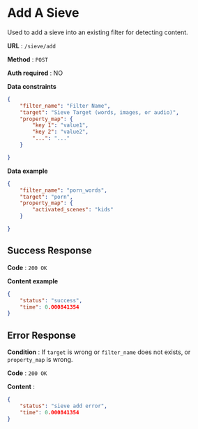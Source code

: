 # Add A Sieve
Used to add a sieve into an existing filter for detecting content.

**URL** : `/sieve/add`

**Method** : `POST`

**Auth required** : NO

**Data constraints**
```json
{
    "filter_name": "Filter Name",
    "target": "Sieve Target (words, images, or audio)",
    "property_map": {
        "key 1": "value1",
        "key 2": "value2",
        "...": "..."
    }

}
```

**Data example**
```json
{
    "filter_name": "porn_words",
    "target": "porn",
    "property_map": {
        "activated_scenes": "kids"
    }

}
```

## Success Response
**Code** : `200 OK`

**Content example**

```json
{
    "status": "success",
    "time": 0.000841354
}
```

## Error Response
**Condition** : If `target` is wrong or `filter_name` does not exists, or `property_map` is wrong.

**Code** : `200 OK`

**Content** :

```json
{
    "status": "sieve add error",
    "time": 0.000841354
}
```
